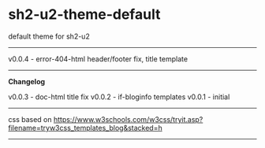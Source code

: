 # sh2-u2-theme-default
default theme for sh2-u2

---

v0.0.4 - error-404-html header/footer fix, title template

---

**Changelog**

v0.0.3 - doc-html title fix
v0.0.2 - if-bloginfo templates
v0.0.1 - initial

---

css based on https://www.w3schools.com/w3css/tryit.asp?filename=tryw3css_templates_blog&stacked=h

---

